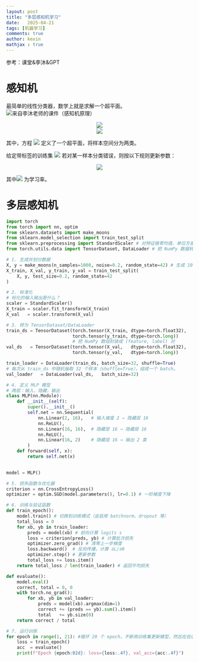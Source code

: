 ```yaml
---
layout: post
title: "多层感知机学习"
date:   2025-04-21
tags: [机器学习]
comments: true
author: kexin
mathjax : true
---
```

参考：课堂&李沐&GPT
<!-- more -->
# 感知机
最简单的线性分类器，数学上就是求解一个超平面。
![来自李沐老师的课件（感知机原理）](https://ring2236.github.io/images/0421/Perception_1.png "感知机")


<div align="center">

  <img src="https://latex.codecogs.com/png.latex?\Large z=w^\top&space;x+b">
<br>
<img src="https://latex.codecogs.com/png.latex?\Large \hat y=\begin{cases}1,&z\ge0,\\0,&z<0\end{cases}">
</div>

其中，方程
  <img src="https://latex.codecogs.com/png.latex?\Large w^\top&space;x+b=0">
定义了一个超平面，将样本空间分为两类。

给定带标签的训练集
<img src="https://latex.codecogs.com/png.latex?\Large \{(x_i,y_i)\}\)（\(y_i\in\{+1,-1\}\)">
若对某一样本分类错误，则按以下规则更新参数：
<div align="center">
  <img src="https://latex.codecogs.com/png.latex?\Large w\leftarrow&space;w+\eta\,y_i\,x_i,\quad&space;b\leftarrow&space;b+\eta\,y_i">
</div>

其中<img src="https://latex.codecogs.com/png.latex?\Large \eta>0">
为学习率。

# 多层感知机
```python
import torch
from torch import nn, optim
from sklearn.datasets import make_moons
from sklearn.model_selection import train_test_split
from sklearn.preprocessing import StandardScaler # 对特征做零均值、单位方差的标准化
from torch.utils.data import TensorDataset, DataLoader # 把 NumPy 数据转成 PyTorch 可迭代的批次

# 1. 生成并划分数据
X, y = make_moons(n_samples=1000, noise=0.2, random_state=42) # 生成 1000 个点，噪声强度 0.2，标签 y∈{0,1}。这些点在二维平面上呈两个月牙形，适合测试非线性可分分类器。
X_train, X_val, y_train, y_val = train_test_split(
    X, y, test_size=0.2, random_state=42
)

# 2. 标准化
# 标化的输入输出是什么？
scaler = StandardScaler()
X_train = scaler.fit_transform(X_train)
X_val   = scaler.transform(X_val)

# 3. 转为 TensorDataset/DataLoader
train_ds = TensorDataset(torch.tensor(X_train, dtype=torch.float32),
                         torch.tensor(y_train, dtype=torch.long))
                         # 把 NumPy 数组封装成 (feature, label) 对
val_ds   = TensorDataset(torch.tensor(X_val,   dtype=torch.float32),
                         torch.tensor(y_val,   dtype=torch.long))

train_loader = DataLoader(train_ds, batch_size=32, shuffle=True)
# 每次从 train_ds 中随机抽取 32 个样本（shuffle=True），组成一个 batch。
val_loader   = DataLoader(val_ds,   batch_size=32)

# 4. 定义 MLP 模型
# 两层：输入，隐藏，输出
class MLP(nn.Module):
    def __init__(self):
        super().__init__()
        self.net = nn.Sequential(
            nn.Linear(2, 16),   # 输入维度 2 → 隐藏层 16
            nn.ReLU(),
            nn.Linear(16, 16),  # 隐藏层 16 → 隐藏层 16
            nn.ReLU(),
            nn.Linear(16, 2)    # 隐藏层 16 → 输出 2 类
        )
    def forward(self, x):
        return self.net(x)
        

model = MLP()

# 5. 损失函数与优化器
criterion = nn.CrossEntropyLoss()
optimizer = optim.SGD(model.parameters(), lr=0.1) # 一阶梯度下降

# 6. 训练与验证函数
def train_epoch():
    model.train() # 切换到训练模式（会启用 batchnorm、dropout 等）
    total_loss = 0
    for xb, yb in train_loader:
        preds = model(xb) # 前向计算 logits s
        loss = criterion(preds, yb) # 计算批次损失
        optimizer.zero_grad() # 清零上一步梯度
        loss.backward()  # 反向传播，计算 ∂L/∂θ
        optimizer.step() # 更新参数
        total_loss += loss.item()
    return total_loss / len(train_loader) # 返回平均损失

def evaluate():
    model.eval()
    correct, total = 0, 0
    with torch.no_grad():
        for xb, yb in val_loader:
            preds = model(xb).argmax(dim=1)
            correct += (preds == yb).sum().item()
            total   += yb.size(0)
    return correct / total

# 7. 运行训练
for epoch in range(1, 21): #循环 20 个 epoch，不断用训练集更新模型，然后在验证集上测试性能
    loss = train_epoch()
    acc  = evaluate()
    print(f"Epoch {epoch:02d}: loss={loss:.4f}, val_acc={acc:.4f}")



```
